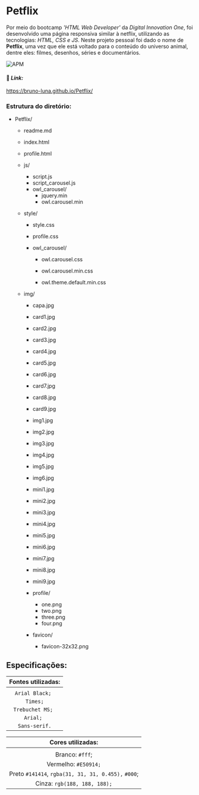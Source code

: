 # **Petflix** 

Por meio do bootcamp *'HTML Web Developer'* da *Digital Innovation One*, foi desenvolvido uma página responsiva similar à netflix, utilizando as tecnologias: _HTML, CSS e JS_. Neste projeto pessoal foi dado o nome de **Petflix**, uma vez que ele está voltado para o conteúdo do universo animal, dentre eles: filmes, desenhos, séries e documentários. 

![APM](https://img.shields.io/apm/l/vim-mode?color=blue)

#### :tada:  *Link:*

https://bruno-luna.github.io/Petflix/ 

### Estrutura do diretório: 

 - Petflix/

    - readme.md

    - index.html
    - profile.html
    - js/
      - script.js
      - script_carousel.js
      - owl_carousel/
        - jquery.min
        - owl.carousel.min

    - style/

      - style.css

      - profile.css 

      - owl_carousel/

        - owl.carousel.css

        - owl.carousel.min.css
        - owl.theme.default.min.css

     - img/

       - capa.jpg
       - card1.jpg
       - card2.jpg
       - card3.jpg
       - card4.jpg
       - card5.jpg
       - card6.jpg
       - card7.jpg
       - card8.jpg
       - card9.jpg
       - img1.jpg
       - img2.jpg
       - img3.jpg
       - img4.jpg
       - img5.jpg
       - img6.jpg
       - mini1.jpg
       - mini2.jpg
       - mini3.jpg
       - mini4.jpg
       - mini5.jpg
       - mini6.jpg
       - mini7.jpg
       - mini8.jpg
       - mini9.jpg
       
        - profile/
           - one.png
           - two.png
           - three.png
           -  four.png
       
       - favicon/
         - favicon-32x32.png

## Especificações:

  

| Fontes utilizadas: |
| :----------------: |
|                    |
|  `Arial Black; `   |
|      `Times;`      |
|  `Trebuchet MS; `  |
|     `Arial; `      |
|   `Sans-serif.`    |



|                  Cores utilizadas:                  |
| :-------------------------------------------------: |
|                                                     |
|                  Branco:  `#fff`;                   |
|                Vermelho: `#E50914;`                 |
| Preto `#141414`, `rgba(31, 31, 31, 0.455),` `#000`; |
|            Cinza: `rgb(188, 188, 188);`             |

